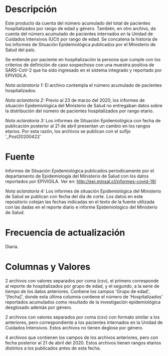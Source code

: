 # Descripción
Este producto da cuenta del número acumulado del total de pacientes hospitalizados por rango de edad y género. También, en otro archivo, da cuenta del número acumulado de pacientes internados en la Unidad de Cuidados Intensivos (UCI) por rango de edad. Se concatena la historia de los informes de Situación Epidemiológica publicados por el Ministerio de Salud del país.

Se entiende por paciente en hospitalización la persona que cumple con los criterios de definición de caso sospechoso con una muestra positiva de SARS-CoV-2 que ha sido ingresado en el sistema integrado y reportado por EPIVIGILA.

*Nota aclaratoria 1:* El archivo contempla el número acumulado de pacientes hospitalizados.

*Nota aclaratoria 2:* Previo al 23 de marzo del 2020, los informes de situación Epidemiológica del Ministerio de Salud no entregaban datos sobre la distribución del número de pacientes hospitalizados por rango etario.

*Nota aclaratoria 3:* Los informes de Situación Epidemiológica con fecha de publicación posterior al 21 de abril presentan un cambio en los rangos etarios. Por esta razón, los archivos se publican con el sufijo '_Post20200422'

# Fuente
Informes de Situación Epidemiológica publicados períodicamente por el departamento de Epidemiología del Ministerio de Salud con los datos reportados por EPIVIGILA. Ver en: http://epi.minsal.cl/informes-covid-19/

*Nota aclaratoria 4:* Los informes de situación Epidemiológica del Ministerio de Salud se publican con fecha del día de corte. Los datos en este repositorio cotejan las fechas indicadas en el texto de la fuente utilizada con las dadas en el reporte diario e informe Epidemiológico del Ministerio de Salud.
 
# Frecuencia de actualización
Diaria.

# Columnas y Valores
2 archivos con valores separados por coma (csv), el primero corresponde al reporte de hospitalizados por grupo de edad, y el segundo, a la serie de tiempo de los datos anteriores. Contiene los campos 'Grupo de edad', '[fecha]', donde esta última columna contiene el número de 'Hospitalizados' reportados acumulados como resultado de la investigación epidemiológica desglosado además por género.

2 archivos con valores separados por coma (csv) con formato similar a los anteriores, pero correspondiente a los pacientes internados en la Unidad de Cuidados Intensivos. Estos archivos no tienen deglose por género.

4 archivos que contienen los campos de los archivos anteriores, pero con fecha posterior al 21 de abril del 2020. Estos archivos tienen rangos etarios distintos a los publicados antes de esta fecha.
